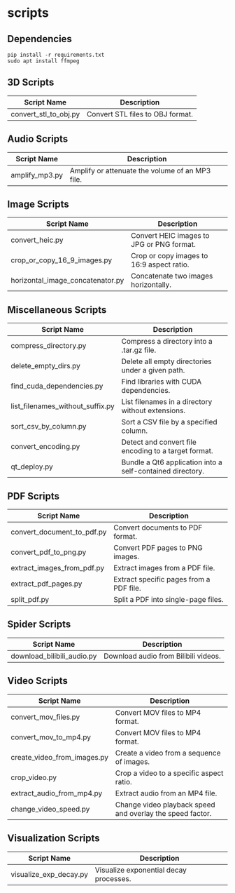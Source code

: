 # scripts

## Dependencies

```
pip install -r requirements.txt
sudo apt install ffmpeg
```

## 3D Scripts
| Script Name            | Description                              |
|------------------------|------------------------------------------|
| convert_stl_to_obj.py | Convert STL files to OBJ format.         |

## Audio Scripts
| Script Name              | Description                              |
|--------------------------|------------------------------------------|
| amplify_mp3.py          | Amplify or attenuate the volume of an MP3 file. |

## Image Scripts
| Script Name                     | Description                                      |
|---------------------------------|--------------------------------------------------|
| convert_heic.py                 | Convert HEIC images to JPG or PNG format.        |
| crop_or_copy_16_9_images.py     | Crop or copy images to 16:9 aspect ratio.        |
| horizontal_image_concatenator.py| Concatenate two images horizontally.             |

## Miscellaneous Scripts
| Script Name                     | Description                                      |
|---------------------------------|--------------------------------------------------|
| compress_directory.py           | Compress a directory into a .tar.gz file.       |
| delete_empty_dirs.py            | Delete all empty directories under a given path.|
| find_cuda_dependencies.py       | Find libraries with CUDA dependencies.           |
| list_filenames_without_suffix.py| List filenames in a directory without extensions.|
| sort_csv_by_column.py           | Sort a CSV file by a specified column.           |
| convert_encoding.py             | Detect and convert file encoding to a target format.|
| qt_deploy.py                    | Bundle a Qt6 application into a self-contained directory.|

## PDF Scripts
| Script Name                     | Description                                      |
|---------------------------------|--------------------------------------------------|
| convert_document_to_pdf.py      | Convert documents to PDF format.                |
| convert_pdf_to_png.py           | Convert PDF pages to PNG images.                |
| extract_images_from_pdf.py      | Extract images from a PDF file.                 |
| extract_pdf_pages.py            | Extract specific pages from a PDF file.         |
| split_pdf.py                    | Split a PDF into single-page files.             |

## Spider Scripts
| Script Name                     | Description                                      |
|---------------------------------|--------------------------------------------------|
| download_bilibili_audio.py      | Download audio from Bilibili videos.            |

## Video Scripts
| Script Name                     | Description                                      |
|---------------------------------|--------------------------------------------------|
| convert_mov_files.py            | Convert MOV files to MP4 format.             |
| convert_mov_to_mp4.py           | Convert MOV files to MP4 format.                |
| create_video_from_images.py     | Create a video from a sequence of images.       |
| crop_video.py                   | Crop a video to a specific aspect ratio.        |
| extract_audio_from_mp4.py       | Extract audio from an MP4 file.                 |
| change_video_speed.py           | Change video playback speed and overlay the speed factor. |

## Visualization Scripts
| Script Name              | Description                              |
|--------------------------|------------------------------------------|
| visualize_exp_decay.py  | Visualize exponential decay processes.   |

